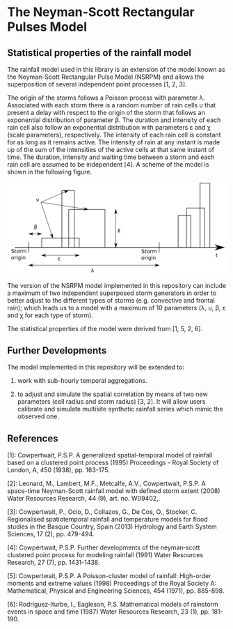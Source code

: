 # The Neyman-Scott Rectangular Pulses Model

## Statistical properties of the rainfall model

The rainfall model used in this library is an extension of the model known as the Neyman-Scott Rectangular Pulse Model (NSRPM) and allows the superposition of several independent point processes [1, 2, 3].

The origin of the storms follows a Poisson process with parameter &lambda;.  Associated with each storm there is a random number of rain cells &upsilon; that present a delay with respect to the origin of the storm that follows an exponential distribution of parameter &beta;. The duration and intensity of each rain cell also follow an exponential distribution with parameters &epsilon; and &chi; (scale parameters), respectively. The intensity of each rain cell is constant for as long as it remains active. The intensity of rain at any instant is made up of the sum of the intensities of the active cells at that same instant of time. The duration, intensity and waiting time between a storm and each rain cell are assumed to be independent [4]. A scheme of the model is shown in the following figure.

![Model scheme](ModelScheme.png)

The version of the NSRPM model implemented in this repository can include a maximum of two independent superposed storm generators in order to better adjust to the different types of storms (e.g. convective and frontal rain); which leads us to a model with a maximum of 10 parameters (&lambda;, &upsilon;, &beta;, &epsilon; and &chi; for each type of storm).

The statistical properties of the model were derived from [1, 5, 2, 6].

## Further Developments

The model implemented in this repository will be extended to:

1. work with sub-hourly temporal aggregations.

2. to adjust and simulate the spatial correlation by means of two new parameters (cell radius and storm radius) [3, 2]. It will allow users calibrate and simulate multisite synthetic rainfall series which mimic the observed one.

## References

[1]: Cowpertwait, P.S.P. A generalized spatial-temporal model of rainfall based on a clustered point process
(1995) Proceedings - Royal Society of London, A, 450 (1938), pp. 163-175.

[2]: Leonard, M., Lambert, M.F., Metcalfe, A.V., Cowpertwait, P.S.P. A space-time Neyman-Scott rainfall model with defined storm extent (2008) Water Resources Research, 44 (9), art. no. W09402,.

[3]: Cowpertwait, P., Ocio, D., Collazos, G., De Cos, O., Stocker, C. Regionalised spatiotemporal rainfall and temperature models for flood studies in the Basque Country, Spain (2013) Hydrology and Earth System Sciences, 17 (2), pp. 479-494.

[4]: Cowpertwait, P.S.P. Further developments of the neyman‐scott clustered point process for modeling rainfall
(1991) Water Resources Research, 27 (7), pp. 1431-1438.

[5]: Cowpertwait, P.S.P. A Poisson-cluster model of rainfall: High-order moments and extreme values (1998) Proceedings of the Royal Society A: Mathematical, Physical and Engineering Sciences, 454 (1971), pp. 885-898.

[6]: Rodriguez‐Iturbe, I., Eagleson, P.S. Mathematical models of rainstorm events in space and time
(1987) Water Resources Research, 23 (1), pp. 181-190.
